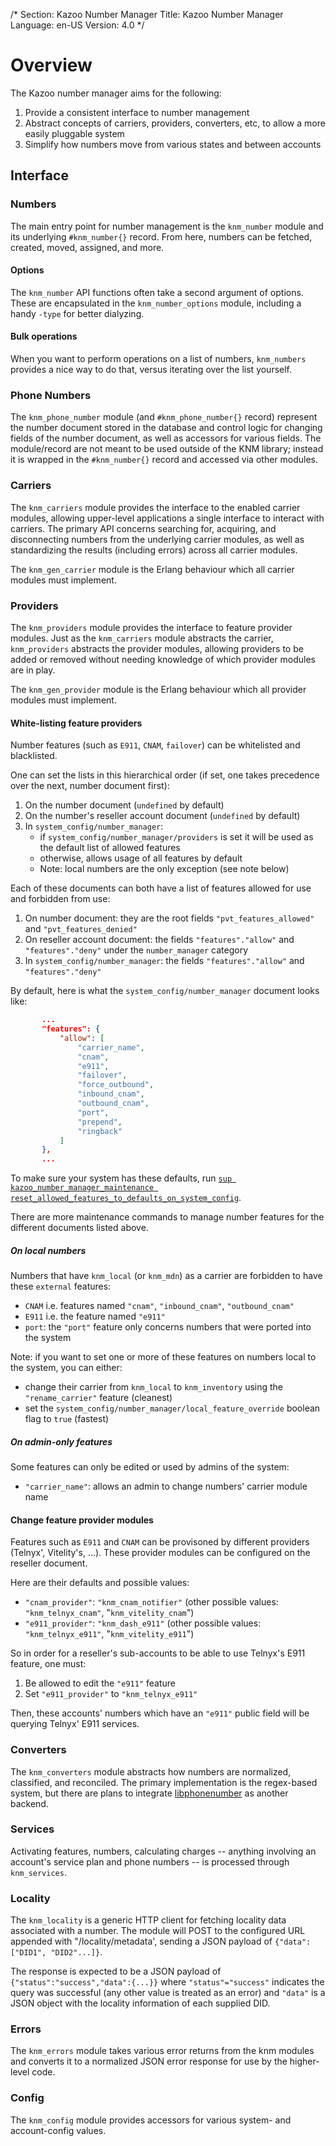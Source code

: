 /*
Section: Kazoo Number Manager
Title: Kazoo Number Manager
Language: en-US
Version: 4.0
*/

# Overview

The Kazoo number manager aims for the following:

1. Provide a consistent interface to number management
1. Abstract concepts of carriers, providers, converters, etc, to allow a more easily pluggable system
1. Simplify how numbers move from various states and between accounts


## Interface

### Numbers

The main entry point for number management is the `knm_number` module and its underlying `#knm_number{}` record.
From here, numbers can be fetched, created, moved, assigned, and more.


#### Options

The `knm_number` API functions often take a second argument of options.
These are encapsulated in the `knm_number_options` module, including a handy `-type` for better dialyzing.


#### Bulk operations

When you want to perform operations on a list of numbers, `knm_numbers` provides a nice way to do that, versus iterating over the list yourself.


### Phone Numbers

The `knm_phone_number` module (and `#knm_phone_number{}` record) represent the number document stored in the database and control logic for changing fields of the number document, as well as accessors for various fields.
The module/record are not meant to be used outside of the KNM library; instead it is wrapped in the `#knm_number{}` record and accessed via other modules.


### Carriers

The `knm_carriers` module provides the interface to the enabled carrier modules, allowing upper-level applications a single interface to interact with carriers.
The primary API concerns searching for, acquiring, and disconnecting numbers from the underlying carrier modules, as well as standardizing the results (including errors) across all carrier modules.

The `knm_gen_carrier` module is the Erlang behaviour which all carrier modules must implement.


### Providers

The `knm_providers` module provides the interface to feature provider modules.
Just as the `knm_carriers` module abstracts the carrier, `knm_providers` abstracts the provider modules, allowing providers to be added or removed without needing knowledge of which provider modules are in play.

The `knm_gen_provider` module is the Erlang behaviour which all provider modules must implement.


#### White-listing feature providers

Number features (such as `E911`, `CNAM`, `failover`) can be whitelisted and blacklisted.

One can set the lists in this hierarchical order (if set, one takes precedence over the next, number document first):

1. On the number document (`undefined` by default)
1. On the number's reseller account document (`undefined` by default)
1. In `system_config/number_manager`:
    * if `system_config/number_manager/providers` is set it will be used as the default list of allowed features
    * otherwise, allows usage of all features by default
    * Note: local numbers are the only exception (see note below)

Each of these documents can both have a list of features allowed for use and forbidden from use:

1. On number document: they are the root fields `"pvt_features_allowed"` and `"pvt_features_denied"`
1. On reseller account document: the fields `"features"."allow"` and `"features"."deny"` under the `number_manager` category
1. In `system_config/number_manager`: the fields `"features"."allow"` and `"features"."deny"`

By default, here is what the `system_config/number_manager` document looks like:

```json
       ...
       "features": {
           "allow": [
               "carrier_name",
               "cnam",
               "e911",
               "failover",
               "force_outbound",
               "inbound_cnam",
               "outbound_cnam",
               "port",
               "prepend",
               "ringback"
           ]
       },
       ...
```

To make sure your system has these defaults, run [`sup kazoo_number_manager_maintenance reset_allowed_features_to_defaults_on_system_config`](./maintenance.md#reset_allowed_features_to_defaults_on_system_config).

There are more maintenance commands to manage number features for the different documents listed above.

##### On local numbers

Numbers that have `knm_local` (or `knm_mdn`) as a carrier are forbidden to have these `external` features:

* `CNAM` i.e. features named `"cnam"`, `"inbound_cnam"`, `"outbound_cnam"`
* `E911` i.e. the feature named `"e911"`
* `port`: the `"port"` feature only concerns numbers that were ported into the system

Note: if you want to set one or more of these features on numbers local to the system, you can either:

* change their carrier from `knm_local` to `knm_inventory` using the `"rename_carrier"` feature (cleanest)
* set the `system_config/number_manager/local_feature_override` boolean flag to `true` (fastest)


##### On admin-only features

Some features can only be edited or used by admins of the system:

* `"carrier_name"`: allows an admin to change numbers' carrier module name


#### Change feature provider modules

Features such as `E911` and `CNAM` can be provisoned by different providers (Telnyx', Vitelity's, ...).
These provider modules can be configured on the reseller document.

Here are their defaults and possible values:

* `"cnam_provider"`: `"knm_cnam_notifier"` (other possible values: `"knm_telnyx_cnam"`, "`knm_vitelity_cnam`")
* `"e911_provider"`: `"knm_dash_e911"` (other possible values: `"knm_telnyx_e911"`, "`knm_vitelity_e911`")

So in order for a reseller's sub-accounts to be able to use Telnyx's E911 feature, one must:

1. Be allowed to edit the `"e911"` feature
1. Set `"e911_provider"` to `"knm_telnyx_e911"`

Then, these accounts' numbers which have an `"e911"` public field will be querying Telnyx' E911 services.


### Converters

The `knm_converters` module abstracts how numbers are normalized, classified, and reconciled.
The primary implementation is the regex-based system, but there are plans to integrate [libphonenumber](https://github.com/googlei18n/libphonenumber) as another backend.


### Services

Activating features, numbers, calculating charges -- anything involving an account's service plan and phone numbers -- is processed through `knm_services`.


### Locality

The `knm_locality` is a generic HTTP client for fetching locality data associated with a number.
The module will POST to the configured URL appended with "/locality/metadata', sending a JSON payload of `{"data":["DID1", "DID2"...]}`.

The response is expected to be a JSON payload of `{"status":"success","data":{...}}` where `"status"="success"` indicates the query was successful (any other value is treated as an error) and `"data"` is a JSON object with the locality information of each supplied DID.


### Errors

The `knm_errors` module takes various error returns from the knm modules and converts it to a normalized JSON error response for use by the higher-level code.


### Config

The `knm_config` module provides accessors for various system- and account-config values.
